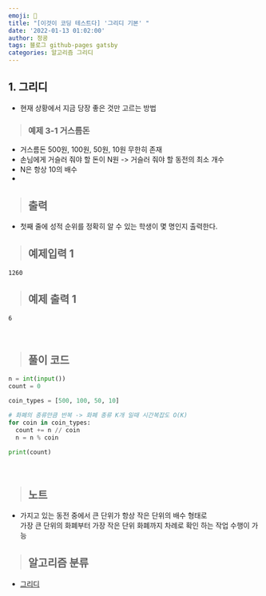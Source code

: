 ```yaml
---
emoji: 🔮
title: "[이것이 코딩 테스트다] '그리디 기본' "
date: '2022-01-13 01:02:00'
author: 정굥
tags: 블로그 github-pages gatsby
categories: 알고리즘 그리디
---
```


## 1. 그리디
- 현재 상황에서 지금 당장 좋은 것만 고르는 방법

> ### 예제 3-1 거스름돈
* 거스름돈 500원, 100원, 50원, 10원 무한히 존재
* 손님에게 거슬러 줘야 할 돈이 N원 -> 거슬러 줘야 할 동전의 최소 개수
* N은 항상 10의 배수
* 
> ## 출력 
* 첫째 줄에 성적 순위를 정확히 알 수 있는 학생이 몇 명인지 출력한다.

> ## 예제입력 1
    1260
> ## 예제 출력 1
    6  

<br/>

> ## 풀이 코드 
```python
n = int(input())
count = 0

coin_types = [500, 100, 50, 10]

# 화폐의 종류만큼 반복 -> 화폐 종류 K개 일때 시간복잡도 O(K)
for coin in coin_types:
  count += n // coin
  n = n % coin
  
print(count)

```
<br/>

> ## 노트
- 가지고 있는 동전 중에서 큰 단위가 항상 작은 단위의 배수 형태로  
  가장 큰 단위의 화폐부터 가장 작은 단위 화폐까지 차례로 확인 하는 작업 수행이 가능

> ## 알고리즘 분류
- [그리디](/posts/그리디)
  


